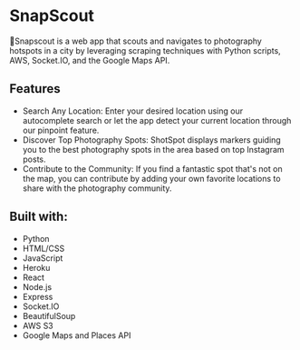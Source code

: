 #  SnapScout

📍Snapscout is a web app that scouts and navigates to photography hotspots in a city by leveraging scraping techniques with Python scripts, AWS, Socket.IO, and the Google Maps API.

## Features 

- Search Any Location: Enter your desired location using our autocomplete search or let the app detect your current location through our pinpoint feature.
- Discover Top Photography Spots: ShotSpot displays markers guiding you to the best photography spots in the area based on top Instagram posts.
- Contribute to the Community: If you find a fantastic spot that's not on the map, you can contribute by adding your own favorite locations to share with the photography community.

## Built with: 
* Python
* HTML/CSS
* JavaScript
* Heroku
* React
* Node.js
* Express
* Socket.IO
* BeautifulSoup
* AWS S3
* Google Maps and Places API
